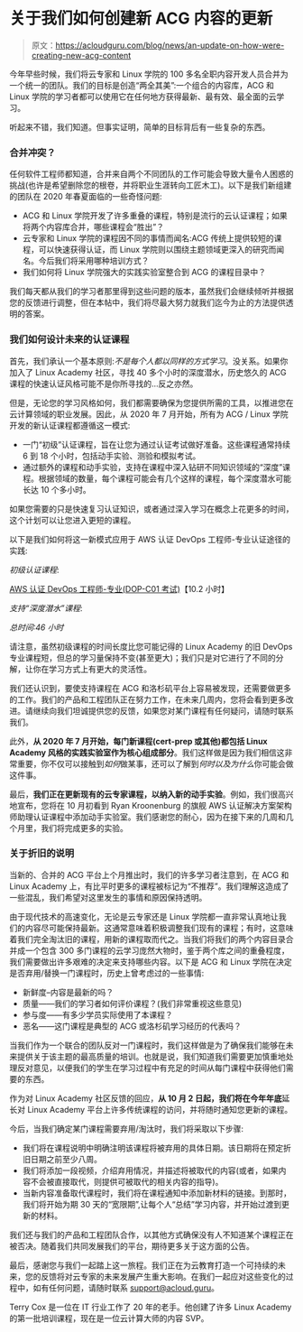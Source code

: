 # 关于我们如何创建新 ACG 内容的更新

> 原文：<https://acloudguru.com/blog/news/an-update-on-how-were-creating-new-acg-content>

今年早些时候，我们将云专家和 Linux 学院的 100 多名全职内容开发人员合并为一个统一的团队。我们的目标是创造“两全其美”:一个组合的内容库，ACG 和 Linux 学院的学习者都可以使用它在任何地方获得最新、最有效、最全面的云学习。

听起来不错，我们知道。但事实证明，简单的目标背后有一些复杂的东西。

### **合并冲突？**

任何软件工程师都知道，合并来自两个不同团队的工作可能会导致大量令人困惑的挑战(也许是希望删除您的根卷，并将职业生涯转向工匠木工)。以下是我们新组建的团队在 2020 年春夏面临的一些奇怪问题:

*   ACG 和 Linux 学院开发了许多重叠的课程，特别是流行的云认证课程；如果将两个内容库合并，哪些课程会“胜出”？
*   云专家和 Linux 学院的课程因不同的事情而闻名:ACG 传统上提供较短的课程，可以快速获得认证，而 Linux 学院则以围绕主题领域更深入的研究而闻名。今后我们将采用哪种培训方式？
*   我们如何将 Linux 学院强大的实践实验室整合到 ACG 的课程目录中？

我们每天都从我们的学习者那里得到这些问题的版本，虽然我们会继续倾听并根据您的反馈进行调整，但在本帖中，我们将尽最大努力就我们迄今为止的方法提供透明的答案。

### **我们如何设计未来的认证课程**

首先，我们承认一个基本原则:*不是每个人都以同样的方式学习*。没关系。如果你加入了 Linux Academy 社区，寻找 40 多个小时的深度潜水，历史悠久的 ACG 课程的快速认证风格可能不是你所寻找的…反之亦然。

但是，无论您的学习风格如何，我们都需要确保为您提供所需的工具，以推进您在云计算领域的职业发展。因此，从 2020 年 7 月开始，所有为 ACG / Linux 学院开发的新认证课程都遵循这一模式:

*   一门“初级”认证课程，旨在让您为通过认证考试做好准备。这些课程通常持续 6 到 18 个小时，包括动手实验、测验和模拟考试。
*   通过额外的课程和动手实验，支持在课程中深入钻研不同知识领域的“深度”课程。根据领域的数量，每个课程可能会有几个这样的课程，每个深度潜水可能长达 10 个多小时。

如果您需要的只是快速复习认证知识，或者通过深入学习在概念上花更多的时间，这个计划可以让您进入更短的课程。

以下是我们如何将这一新模式应用于 AWS 认证 DevOps 工程师-专业认证途径的实践:

*初级认证课程*:

[AWS 认证 DevOps 工程师-专业(DOP-C01 考试)](https://acloud.guru/learn/aws-certified-devops-engineer-professional?_ga=2.167007735.819383094.1601300054-415638573.1596472192)【10.2 小时】

*支持“深度潜水”课程*:

*总时间:46 小时*

请注意，虽然初级课程的时间长度比您可能记得的 Linux Academy 的旧 DevOps 专业课程短，但总的学习量保持不变(甚至更大)；我们只是对它进行了不同的分解，让你在学习方式上有更大的灵活性。

我们还认识到，要使支持课程在 ACG 和洛杉矶平台上容易被发现，还需要做更多的工作。我们的产品和工程团队正在努力工作，在未来几周内，您将会看到更多改进。请继续向我们坦诚提供您的反馈，如果您对某门课程有任何疑问，请随时联系我们。

此外，**从 2020 年 7 月开始，每门新课程(cert-prep 或其他)都包括 Linux Academy 风格的实践实验室作为核心组成部分**。我们这样做是因为我们相信这非常重要，你不仅可以接触到*如何*做某事，还可以了解到*何时以及为什么*你可能会做这件事。

最后，**我们正在更新现有的云专家课程，以纳入新的动手实验**。例如，我们很高兴地宣布，您将在 10 月初看到 Ryan Kroonenburg 的旗舰 AWS 认证解决方案架构师助理认证课程中添加动手实验室。我们感谢您的耐心，因为在接下来的几周和几个月里，我们将完成更多的实验。

### **关于折旧的说明**

当新的、合并的 ACG 平台上个月推出时，我们的许多学习者注意到，在 ACG 和 Linux Academy 上，有比平时更多的课程被标记为“不推荐”。我们理解这造成了一些混乱，我们希望对这里发生的事情和原因保持透明。

由于现代技术的高速变化，无论是云专家还是 Linux 学院都一直非常认真地让我们的内容尽可能保持最新。这通常意味着积极调整我们现有的课程；有时，这意味着我们完全淘汰旧的课程，用新的课程取而代之。当我们将我们的两个内容目录合并成一个包含 300 多门课程的云学习庞然大物时，鉴于两个库之间的重叠程度，我们需要做出许多艰难的决定来支持哪些内容。以下是 ACG 和 Linux 学院在决定是否弃用/替换一门课程时，历史上曾考虑过的一些事情:

*   新鲜度–内容是最新的吗？
*   质量——我们的学习者如何评价课程？(我们非常重视这些意见)
*   参与度——有多少学员实际使用了本课程？
*   恶名——这门课程是典型的 ACG 或洛杉矶学习经历的代表吗？

当我们作为一个联合的团队反对一门课程时，我们这样做是为了确保我们能够在未来提供关于该主题的最高质量的培训。也就是说，我们知道我们需要更加慎重地处理反对意见，以便我们的学生在学习过程中有充足的时间从每门课程中获得他们需要的东西。

作为对 Linux Academy 社区反馈的回应，**从 10 月 2 日起，我们将在今年年底**延长对 Linux Academy 平台上许多传统课程的访问，并将随时通知您更新的课程。

今后，当我们确定某门课程需要弃用/淘汰时，我们将采取以下步骤:

*   我们将在课程说明中明确注明该课程将被弃用的具体日期。该日期将在预定折旧日期之前至少八周。
*   我们将添加一段视频，介绍弃用情况，并描述将被取代的内容(或者，如果内容不会被直接取代，则提供可被取代的相关内容的指导)。
*   当新内容准备取代课程时，我们将在课程通知中添加新材料的链接。到那时，我们将开始为期 30 天的“宽限期”,让每个人“总结”学习内容，并开始过渡到更新的材料。

我们还与我们的产品和工程团队合作，以其他方式确保没有人不知道某个课程正在被否决。随着我们共同发展我们的平台，期待更多关于这方面的公告。

最后，感谢您与我们一起踏上这一旅程。我们正在为云教育打造一个可持续的未来，您的反馈将对云专家的未来发展产生重大影响。在我们一起应对这些变化的过程中，如有任何问题，请随时联系 support@acloud.guru。

Terry Cox 是一位在 IT 行业工作了 20 年的老手。他创建了许多 Linux Academy 的第一批培训课程，现在是一位云计算大师的内容 SVP。